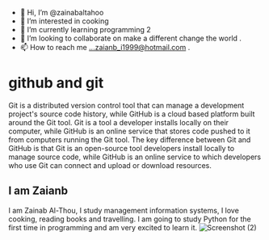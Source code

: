 - 👋 Hi, I’m @zainabaltahoo
- 👀 I’m interested in cooking
- 🌱 I’m currently learning programming 2
- 💞️ I’m looking to collaborate on make a different change the world .
- 📫 How to reach me ...zaianb_i1999@hotmail.com .

<!---
zainabaltahoo/zainabaltahoo is a ✨ special ✨ repository because its `README.md` (this file) appears on your GitHub profile.
You can click the Preview link to take a look at your changes.
--->
# github and git
Git is a distributed version control tool that can manage a development project's source code history, while GitHub is a cloud based platform built around the Git tool. Git is a tool a developer installs locally on their computer, while GitHub is an online service that stores code pushed to it from computers running the Git tool. The key difference between Git and GitHub is that Git is an open-source tool developers install locally to manage source code, while GitHub is an online service to which developers who use Git can connect and upload or download resources.
## I am Zaianb
I am Zainab Al-Thou, I study management information systems, I love cooking, reading books and travelling. I am going to study Python for the first time in programming and am very excited to learn it.
![Screenshot (2)](https://user-images.githubusercontent.com/93180512/139527249-fe22bd24-b37b-430b-8214-0db905e54fcb.png)
